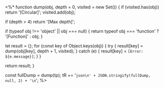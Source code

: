 <%*
function dump(obj, depth = 0, visited = new Set()) {
  if (visited.has(obj)) return '[Circular]';
  visited.add(obj);

  if (depth > 4) return '[Max depth]';

  if (typeof obj !== 'object' || obj === null) {
    return typeof obj === 'function' ? '[Function]' : obj;
  }

  let result = {};
  for (const key of Object.keys(obj)) {
    try {
      result[key] = dump(obj[key], depth + 1, visited);
    } catch (e) {
      result[key] = `[Error: ${e.message}]`;
    }
  }

  return result;
}

const fullDump = dump(tp);
tR += '```json\n' + JSON.stringify(fullDump, null, 2) + '\n```';
%>
